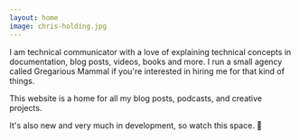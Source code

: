 ```yaml
---
layout: home
image: chris-holding.jpg
---
```


I am technical communicator with a love of explaining technical concepts in documentation, blog posts, videos, books and more. I run a small agency called Gregarious Mammal if you're interested in hiring me for that kind of things.

This website is a home for all my blog posts, podcasts, and creative projects.

It's also new and very much in development, so watch this space. 👀
